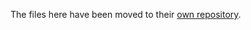 The files here have been moved to their [own repository](https://github.com/mapping-manuscript-migrations/bodleian-mmm).
